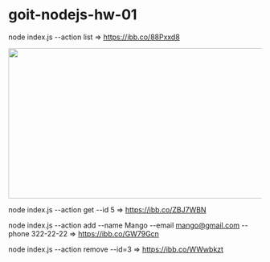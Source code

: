 # goit-nodejs-hw-01

node index.js --action list => https://ibb.co/88Pxxd8

<img src="" width="600" height="300"/>

node index.js --action get --id 5 => https://ibb.co/ZBJ7WBN

node index.js --action add --name Mango --email mango@gmail.com --phone 322-22-22 => https://ibb.co/GW79Gcn

node index.js --action remove --id=3 => https://ibb.co/WWwbkzt
